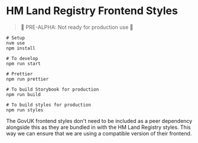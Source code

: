 # HM Land Registry Frontend Styles

> 🛑 PRE-ALPHA: Not ready for production use 🛑

```
# Setup
nvm use
npm install

# To develop
npm run start

# Prettier
npm run prettier

# To build Storybook for production
npm run build

# To build styles for production
npm run styles
```

The GovUK frontend styles don't need to be included as a peer dependency alongside this as they are bundled in with the HM Land Registry styles. This way we can ensure that we are using a compatible version of their frontend.
